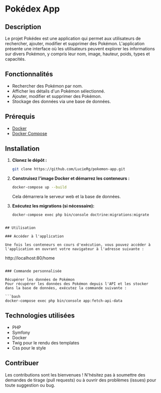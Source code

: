 # Pokédex App

## Description

Le projet Pokédex est une application qui permet aux utilisateurs de rechercher, ajouter, modifier et supprimer des Pokémon. 
L'application présente une interface où les utilisateurs peuvent explorer les informations sur divers Pokémon, y compris leur nom, image, hauteur, poids, types et capacités.

## Fonctionnalités

- Rechercher des Pokémon par nom.
- Afficher les détails d'un Pokémon sélectionné.
- Ajouter, modifier et supprimer des Pokémon.
- Stockage des données via une base de données.

## Prérequis

- [Docker](https://www.docker.com/get-started)
- [Docker Compose](https://docs.docker.com/compose/install/)

## Installation

1. **Clonez le dépôt :**

   ```bash
   git clone https://github.com/LucieRg/pokemon-app.git
   ```

2. **Construisez l'image Docker et démarrez les conteneurs :**

   ```bash
   docker-compose up --build
   ```

   Cela démarrera le serveur web et la base de données.

 3. **Exécutez les migrations (si nécessaire):**
    
    ```bash
    docker-compose exec php bin/console doctrine:migrations:migrate
   ```

## Utilisation

### Accéder à l'application

Une fois les conteneurs en cours d'exécution, vous pouvez accéder à l'application en ouvrant votre navigateur à l'adresse suivante :

```
http://localhost:80/home
```

### Commande personnalisée

Récupérer les données de Pokémon
Pour récupérer les données des Pokémon depuis l'API et les stocker dans la base de données, exécutez la commande suivante :

```bash
docker-compose exec php bin/console app:fetch-api-data
```

## Technologies utilisées

- PHP
- Symfony
- Docker
- Twig pour le rendu des templates
- Css pour le style

## Contribuer

Les contributions sont les bienvenues ! N'hésitez pas à soumettre des demandes de tirage (pull requests) ou à ouvrir des problèmes (issues) pour toute suggestion ou bug.
